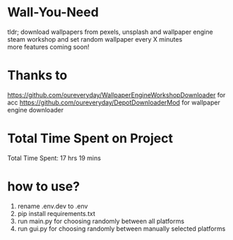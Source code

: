 # Wall-You-Need

tldr;
download wallpapers from pexels, unsplash and wallpaper engine steam workshop and set random wallpaper every X minutes 
<br>
more features coming soon!

# Thanks to
https://github.com/oureveryday/WallpaperEngineWorkshopDownloader for acc
https://github.com/oureveryday/DepotDownloaderMod for wallpaper engine downloader

# Total Time Spent on Project
<!--START_SECTION:waka-->
Total Time Spent: 17 hrs 19 mins
<!--END_SECTION:waka-->

# how to use?

1. rename .env.dev to .env
2. pip install requirements.txt
3. run main.py for choosing randomly between all platforms
4. run gui.py for choosing randomly between manually selected platforms